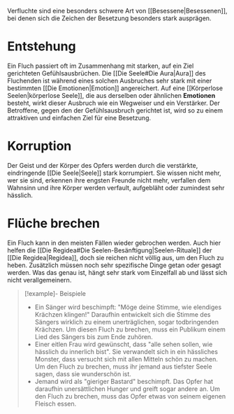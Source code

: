 Verfluchte sind eine besonders schwere Art von [[Besessene|Besessenen]], bei denen sich die Zeichen der Besetzung besonders stark ausprägen.
# Entstehung
Ein Fluch passiert oft im Zusammenhang mit starken, auf ein Ziel gerichteten Gefühlsausbrüchen. Die [[Die Seele#Die Aura|Aura]] des Fluchenden ist während eines solchen Ausbruches sehr stark mit einer bestimmten [[Die Emotionen|Emotion]] angereichert. Auf eine [[Körperlose Seelen|körperlose Seele]], die aus derselben
oder ähnlichen **Emotionen** besteht, wirkt dieser Ausbruch wie ein Wegweiser und ein Verstärker. Der Betroffene, gegen den der Gefühlsausbruch gerichtet ist, wird so zu einem attraktiven und einfachen Ziel für eine Besetzung.
# Korruption
Der Geist und der Körper des Opfers werden durch die verstärkte, eindringende [[Die Seele|Seele]] stark korrumpiert. Sie wissen nicht mehr, wer sie sind, erkennen ihre engsten Freunde nicht mehr, verfallen dem Wahnsinn und ihre Körper werden verfault, aufgebläht oder zumindest sehr hässlich.
# Flüche brechen
Ein Fluch kann in den meisten Fällen wieder gebrochen werden. Auch hier helfen die [[Die Regidea#Die Seelen-Besänftigung|Seelen-Rituale]] der [[Die Regidea|Regidea]], doch sie reichen nicht völlig aus, um den Fluch zu heben. Zusätzlich müssen noch sehr spezifische Dinge getan oder gesagt werden. Was das genau ist, hängt sehr stark vom Einzelfall ab und lässt sich nicht verallgemeinern.

>[!example]- Beispiele
>- Ein Sänger wird beschimpft: "Möge deine Stimme, wie elendiges Krächzen klingen!" Daraufhin entwickelt sich die Stimme des Sängers wirklich zu einem unerträglichen, sogar todbringenden Krächzen. Um diesen Fluch zu brechen, muss ein Publikum einem Lied des Sängers bis zum Ende zuhören.
>- Einer eitlen Frau wird gewünscht, dass "alle sehen sollen, wie hässlich du innerlich bist". Sie verwandelt sich in ein hässliches Monster, dass versucht sich mit allen Mitteln schön zu machen. Um den Fluch zu brechen, muss ihr jemand aus tiefster Seele sagen, dass sie wunderschön ist.
>- Jemand wird als "gieriger Bastard" beschimpft. Das Opfer hat daraufhin unersättlichen Hunger und greift sogar andere an. Um den Fluch zu brechen, muss das Opfer etwas von seinem eigenen Fleisch essen.
